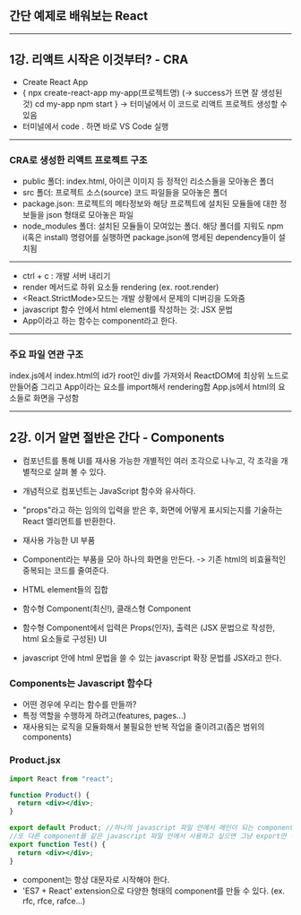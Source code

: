 ## 간단 예제로 배워보는 React

---

## 1강. 리액트 시작은 이것부터? - CRA

- Create React App
- { npx create-react-app my-app(프로젝트명) (-> success가 뜨면 잘 생성된 것)
  cd my-app
  npm start } -> 터미널에서 이 코드로 리액트 프로젝트 생성할 수 있음
- 터미널에서 code . 하면 바로 VS Code 실행

---

### CRA로 생성한 리액트 프로젝트 구조

- public 폴더: index.html, 아이콘 이미지 등 정적인 리소스들을 모아놓은 폴더
- src 폴더: 프로젝트 소스(source) 코드 파일들을 모아놓은 폴더
- package.json: 프로젝트의 메타정보와 해당 프로젝트에 설치된 모듈들에 대한 정보들을 json 형태로 모아놓은 파일
- node_modules 폴더: 설치된 모듈들이 모여있는 폴더. 해당 폴더를 지워도 npm i(혹은 install) 명령어를 실행하면 package.json에 명세된 dependency들이 설치됨

---

- ctrl + c : 개발 서버 내리기
- render 메서드로 하위 요소들 rendering (ex. root.render)
- <React.StrictMode>모드는 개발 상황에서 문제의 디버깅을 도와줌
- javascript 함수 안에서 html element를 작성하는 것: JSX 문법
- App이라고 하는 함수는 component라고 한다.

---

### 주요 파일 연관 구조

index.js에서 index.html의 id가 root인 div를 가져와서 ReactDOM에 최상위 노드로 만들어줌
그리고 App이라는 요소를 import해서 rendering함
App.js에서 html의 요소들로 화면을 구성함

---

## 2강. 이거 알면 절반은 간다 - Components

- 컴포넌트를 통해 UI를 재사용 가능한 개별적인 여러 조각으로 나누고, 각 조각을 개별적으로 살펴 볼 수 있다.
- 개념적으로 컴포넌트는 JavaScript 함수와 유사하다.
- "props"라고 하는 임의의 입력을 받은 후, 화면에 어떻게 표시되는지를 기술하는 React 엘리먼트를 반환한다.
- 재사용 가능한 UI 부품
- Component라는 부품을 모아 하나의 화면을 만든다. -> 기존 html의 비효율적인 중복되는 코드를 줄여준다.
- HTML element들의 집합

- 함수형 Component(최신!), 클래스형 Component
- 함수형 Component에서 입력은 Props(인자), 출력은 (JSX 문법으로 작성한, html 요소들로 구성된) UI

- javascript 안에 html 문법을 쓸 수 있는 javascript 확장 문법를 JSX라고 한다.

### Components는 Javascript 함수다

- 어떤 경우에 우리는 함수를 만들까?
- 특정 역할을 수행하게 하려고(features, pages...)
- 재사용되는 로직을 모듈화해서 불필요한 반복 작업을 줄이려고(좁은 범위의 components)

### Product.jsx

```jsx
import React from "react";

function Product() {
  return <div></div>;
}

export default Product; //하나의 javascript 파일 안에서 메인이 되는 component는 export default로 해야 한다.
//또 다른 component를 같은 javascript 파일 안에서 사용하고 싶으면 그냥 export만 해야 한다.
export function Test() {
  return <div></div>;
}
```

- component는 항상 대문자로 시작해야 한다.
- 'ES7 + React' extension으로 다양한 형태의 component를 만들 수 있다. (ex. rfc, rfce, rafce...)
